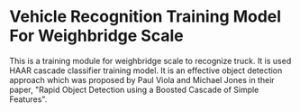 # Vehicle Recognition Training Model For Weighbridge Scale

This is a training module for weighbridge scale to recognize truck. It is used HAAR cascade classifier training model. It is an effective object detection approach which was proposed by Paul Viola and Michael Jones in their paper, "Rapid Object Detection using a Boosted Cascade of Simple Features".
